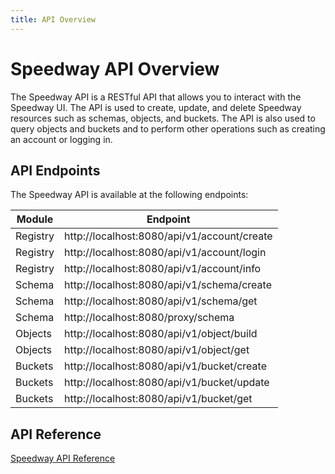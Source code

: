 ```yaml
---
title: API Overview
---
```

# Speedway API Overview

The Speedway API is a RESTful API that allows you to interact with the Speedway UI. The API is used to create, update, and delete Speedway resources such as schemas, objects, and buckets. The API is also used to query objects and buckets and to perform other operations such as creating an account or logging in.

## API Endpoints

The Speedway API is available at the following endpoints:

| Module | Endpoint |
|-------------|----------|
| Registry  | http://localhost:8080/api/v1/account/create |
| Registry  | http://localhost:8080/api/v1/account/login |
| Registry  | http://localhost:8080/api/v1/account/info |
| Schema | http://localhost:8080/api/v1/schema/create |
| Schema | http://localhost:8080/api/v1/schema/get |
| Schema | http://localhost:8080/proxy/schema |
| Objects | http://localhost:8080/api/v1/object/build |
| Objects | http://localhost:8080/api/v1/object/get |
| Buckets | http://localhost:8080/api/v1/bucket/create |
| Buckets | http://localhost:8080/api/v1/bucket/update |
| Buckets | http://localhost:8080/api/v1/bucket/get |

## API Reference

[Speedway API Reference](https://docs.sonr.io)